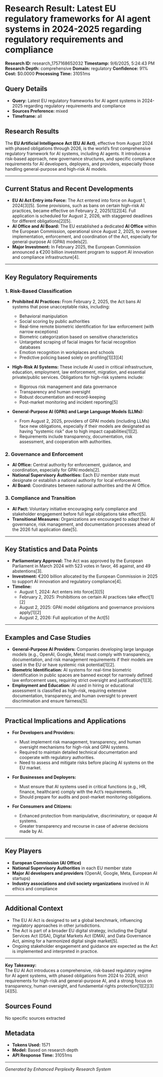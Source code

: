 # Research Result: Latest EU regulatory frameworks for AI agent systems in 2024-2025 regarding regulatory requirements and compliance

**Research ID:** research_1757168652032
**Timestamp:** 9/6/2025, 5:24:43 PM
**Research Depth:** comprehensive
**Domain:** regulatory
**Confidence:** 91%
**Cost:** $0.0000
**Processing Time:** 31051ms

## Query Details
- **Query:** Latest EU regulatory frameworks for AI agent systems in 2024-2025 regarding regulatory requirements and compliance
- **Sources Preference:** mixed
- **Timeframe:** all

## Research Results

The **EU Artificial Intelligence Act (EU AI Act)**, effective from August 2024 with phased obligations through 2026, is the world’s first comprehensive regulatory framework for AI systems, including AI agents. It introduces a risk-based approach, new governance structures, and specific compliance requirements for AI developers, deployers, and providers, especially those handling general-purpose and high-risk AI models.

---

## Current Status and Recent Developments

- **EU AI Act Entry into Force:** The Act entered into force on August 1, 2024[3][5]. Some provisions, such as bans on certain high-risk AI practices, became effective on February 2, 2025[1][2][4]. Full application is scheduled for August 2, 2026, with staggered deadlines for different obligations[2][5].
- **AI Office and AI Board:** The EU established a dedicated **AI Office** within the European Commission, operational since August 2, 2025, to oversee implementation, enforcement, and coordination of the Act, especially for general-purpose AI (GPAI) models[2].
- **Major Investment:** In February 2025, the European Commission announced a €200 billion investment program to support AI innovation and compliance infrastructure[4].

---

## Key Regulatory Requirements

### 1. **Risk-Based Classification**

- **Prohibited AI Practices:** From February 2, 2025, the Act bans AI systems that pose unacceptable risks, including:
  - Behavioral manipulation
  - Social scoring by public authorities
  - Real-time remote biometric identification for law enforcement (with narrow exceptions)
  - Biometric categorization based on sensitive characteristics
  - Untargeted scraping of facial images for facial recognition databases
  - Emotion recognition in workplaces and schools
  - Predictive policing based solely on profiling[1][3][4]

- **High-Risk AI Systems:** These include AI used in critical infrastructure, education, employment, law enforcement, migration, and essential private/public services. Obligations for high-risk systems include:
  - Rigorous risk management and data governance
  - Transparency and human oversight
  - Robust documentation and record-keeping
  - Post-market monitoring and incident reporting[5]

- **General-Purpose AI (GPAI) and Large Language Models (LLMs):**
  - From August 2, 2025, providers of GPAI models (including LLMs) face new obligations, especially if their models are designated as having “systemic risk” due to high impact capabilities[1][2].
  - Requirements include transparency, documentation, risk assessment, and cooperation with authorities.

### 2. **Governance and Enforcement**

- **AI Office:** Central authority for enforcement, guidance, and coordination, especially for GPAI models[2].
- **National Supervisory Authorities:** Each EU member state must designate or establish a national authority for local enforcement.
- **AI Board:** Coordinates between national authorities and the AI Office.

### 3. **Compliance and Transition**

- **AI Pact:** Voluntary initiative encouraging early compliance and stakeholder engagement before full legal obligations take effect[5].
- **Transitional Measures:** Organizations are encouraged to adapt their AI governance, risk management, and documentation processes ahead of the 2026 full application date[5].

---

## Key Statistics and Data Points

- **Parliamentary Approval:** The Act was approved by the European Parliament in March 2024 with 523 votes in favor, 46 against, and 49 abstentions[3].
- **Investment:** €200 billion allocated by the European Commission in 2025 to support AI innovation and regulatory compliance[4].
- **Timeline:**
  - August 1, 2024: Act enters into force[3][5]
  - February 2, 2025: Prohibitions on certain AI practices take effect[1][2]
  - August 2, 2025: GPAI model obligations and governance provisions apply[1][2]
  - August 2, 2026: Full application of the Act[5]

---

## Examples and Case Studies

- **General-Purpose AI Providers:** Companies developing large language models (e.g., OpenAI, Google, Meta) must comply with transparency, documentation, and risk management requirements if their models are used in the EU or have systemic risk potential[1][2].
- **Biometric Identification:** AI systems for real-time biometric identification in public spaces are banned except for narrowly defined law enforcement uses, requiring strict oversight and justification[1][3].
- **Employment and Education:** AI used in hiring or educational assessment is classified as high-risk, requiring extensive documentation, transparency, and human oversight to prevent discrimination and ensure fairness[5].

---

## Practical Implications and Applications

- **For Developers and Providers:**
  - Must implement risk management, transparency, and human oversight mechanisms for high-risk and GPAI systems.
  - Required to maintain detailed technical documentation and cooperate with regulatory authorities.
  - Need to assess and mitigate risks before placing AI systems on the EU market.

- **For Businesses and Deployers:**
  - Must ensure that AI systems used in critical functions (e.g., HR, finance, healthcare) comply with the Act’s requirements.
  - Should prepare for audits and post-market monitoring obligations.

- **For Consumers and Citizens:**
  - Enhanced protection from manipulative, discriminatory, or opaque AI systems.
  - Greater transparency and recourse in case of adverse decisions made by AI.

---

## Key Players

- **European Commission (AI Office)**
- **National Supervisory Authorities** in each EU member state
- **Major AI developers and providers** (OpenAI, Google, Meta, European AI startups)
- **Industry associations and civil society organizations** involved in AI ethics and compliance

---

## Additional Context

- The EU AI Act is designed to set a global benchmark, influencing regulatory approaches in other jurisdictions.
- The Act is part of a broader EU digital strategy, including the Digital Services Act (DSA), Digital Markets Act (DMA), and Data Governance Act, aiming for a harmonized digital single market[5].
- Ongoing stakeholder engagement and guidance are expected as the Act is implemented and interpreted in practice.

---

**Key Takeaway:**  
The EU AI Act introduces a comprehensive, risk-based regulatory regime for AI agent systems, with phased obligations from 2024 to 2026, strict requirements for high-risk and general-purpose AI, and a strong focus on transparency, human oversight, and fundamental rights protection[1][2][3][4][5].

## Sources Found
No specific sources extracted

## Metadata
- **Tokens Used:** 1571
- **Model:** Based on research depth
- **API Response Time:** 31051ms

---
*Generated by Enhanced Perplexity Research System*
